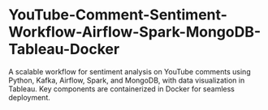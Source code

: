 # YouTube-Comment-Sentiment-Workflow-Airflow-Spark-MongoDB-Tableau-Docker
A scalable workflow for sentiment analysis on YouTube comments using Python, Kafka, Airflow, Spark, and MongoDB, with data visualization in Tableau. Key components are containerized in Docker for seamless deployment.
